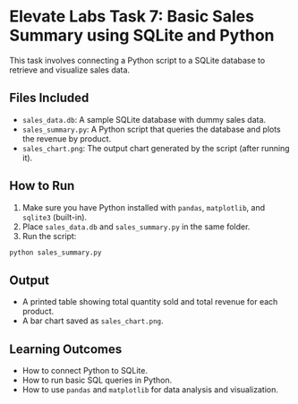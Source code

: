 
# Elevate Labs Task 7: Basic Sales Summary using SQLite and Python

This task involves connecting a Python script to a SQLite database to retrieve and visualize sales data.

## Files Included

- `sales_data.db`: A sample SQLite database with dummy sales data.
- `sales_summary.py`: A Python script that queries the database and plots the revenue by product.
- `sales_chart.png`: The output chart generated by the script (after running it).

## How to Run

1. Make sure you have Python installed with `pandas`, `matplotlib`, and `sqlite3` (built-in).
2. Place `sales_data.db` and `sales_summary.py` in the same folder.
3. Run the script:

```bash
python sales_summary.py
```

## Output

- A printed table showing total quantity sold and total revenue for each product.
- A bar chart saved as `sales_chart.png`.

## Learning Outcomes

- How to connect Python to SQLite.
- How to run basic SQL queries in Python.
- How to use `pandas` and `matplotlib` for data analysis and visualization.
